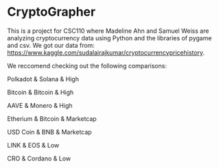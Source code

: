 # CryptoGrapher
This is a project for CSC110 where Madeline Ahn and Samuel Weiss are analyzing cryptocurrency data using Python and the libraries of pygame and csv. We got our data from: https://www.kaggle.com/sudalairajkumar/cryptocurrencypricehistory.

We reccomend checking out the following comparisons:

Polkadot & Solana & High

Bitcoin & Bitcoin & High

AAVE & Monero & High

Etherium & Bitcoin & Marketcap

USD Coin & BNB & Marketcap

LINK & EOS & Low

CRO & Cordano & Low
